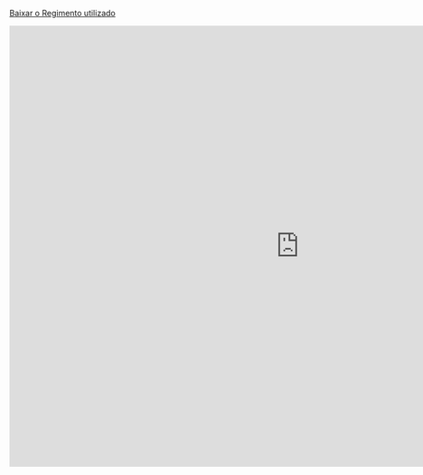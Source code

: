 <p><a href="regimento.pdf" download>Baixar o Regimento utilizado</a></p>

<iframe 
	src="https://giseldo-chatbot-ifal-regimento.hf.space"
	frameborder="0"
	width="1024"
	height="780"
></iframe>
